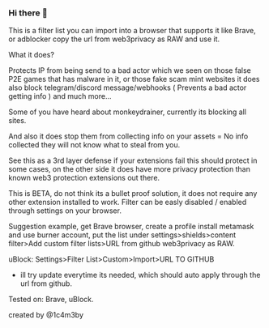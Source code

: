 ### Hi there 👋

This is a filter list you can import into a browser that supports it like Brave, or adblocker
copy the url from web3privacy as RAW and use it.

What it does?

Protects IP from being send to a bad actor which we seen on those false P2E games that has malware in it, or those fake scam mint websites
it does also block telegram/discord message/webhooks ( Prevents a bad actor getting info ) and much more...

Some of you have heard about monkeydrainer, currently its blocking all sites.

And also it does stop them from collecting info on your assets = No info collected they will not know what to steal from you.

See this as a 3rd layer defense if your extensions fail this should protect in some cases, on the other side it does have more privacy protection
than known web3 protection extensions out there.

This is BETA, do not think its a bullet proof solution, it does not require any other extension installed to work.
Filter can be easly disabled / enabled through settings on your browser.

Suggestion example, get Brave browser, create a profile install metamask and use burner account, 
put the list under settings>shields>content filter>Add custom filter lists>URL from github web3privacy as RAW.

uBlock: Settings>Filter List>Custom>Import>URL TO GITHUB

- ill try update everytime its needed, which should auto apply through the url from github.

Tested on: Brave, uBlock.

created by @1c4m3by
